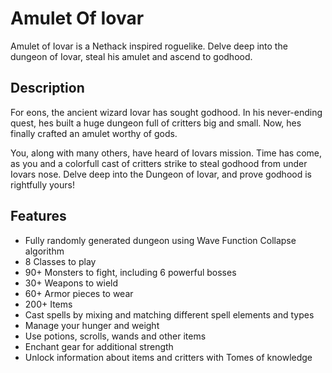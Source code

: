 # Amulet Of Iovar
Amulet of Iovar is a Nethack inspired roguelike. Delve deep into the dungeon of Iovar, steal his amulet and ascend to godhood.

## Description

For eons, the ancient wizard Iovar has sought godhood. In his never-ending quest, hes built a huge dungeon full of critters big and small. Now, hes finally crafted an amulet worthy of gods.

You, along with many others, have heard of Iovars mission. Time has come, as you and a colorfull cast of critters strike to steal godhood from under Iovars nose. Delve deep into the Dungeon of Iovar, and prove godhood is rightfully yours!

## Features

* Fully randomly generated dungeon using Wave Function Collapse algorithm
* 8 Classes to play
* 90+ Monsters to fight, including 6 powerful bosses
* 30+ Weapons to wield
* 60+ Armor pieces to wear
* 200+ Items
* Cast spells by mixing and matching different spell elements and types
* Manage your hunger and weight
* Use potions, scrolls, wands and other items
* Enchant gear for additional strength
* Unlock information about items and critters with Tomes of knowledge
